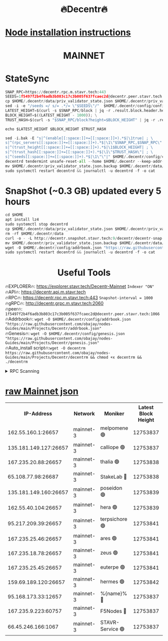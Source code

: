 <h1 align="center"> 🔥Decentr🔥</h1>

[Node installation instructions](https://github.com/obajay/nodes-Guides/tree/main/Projects/Decentr)
=
<h1 align="center"> MAINNET</h1>

# StateSync
```python
SNAP_RPC=https://decentr.rpc.m.stavr.tech:443
SEEDS=1f5497f2b4f6adb3b803c17c3b005f637fcaec2d@decentr.peer.stavr.tech:1066
cp $HOME/.decentr/data/priv_validator_state.json $HOME/.decentr/priv_validator_state.json.backup
sed -i -e "/seeds =/ s/= .*/= \"$SEEDS\"/"  $HOME/.decentr/config/config.toml
LATEST_HEIGHT=$(curl -s $SNAP_RPC/block | jq -r .result.block.header.height); \
BLOCK_HEIGHT=$((LATEST_HEIGHT - 1000)); \
TRUST_HASH=$(curl -s "$SNAP_RPC/block?height=$BLOCK_HEIGHT" | jq -r .result.block_id.hash)

echo $LATEST_HEIGHT $BLOCK_HEIGHT $TRUST_HASH

sed -i.bak -E "s|^(enable[[:space:]]+=[[:space:]]+).*$|\1true| ; \
s|^(rpc_servers[[:space:]]+=[[:space:]]+).*$|\1\"$SNAP_RPC,$SNAP_RPC\"| ; \
s|^(trust_height[[:space:]]+=[[:space:]]+).*$|\1$BLOCK_HEIGHT| ; \
s|^(trust_hash[[:space:]]+=[[:space:]]+).*$|\1\"$TRUST_HASH\"| ; \
s|^(seeds[[:space:]]+=[[:space:]]+).*$|\1\"\"|" $HOME/.decentr/config/config.toml
decentrd tendermint unsafe-reset-all --home $HOME/.decentr --keep-addr-book
mv $HOME/.decentr/priv_validator_state.json.backup $HOME/.decentr/data/priv_validator_state.json
sudo systemctl restart decentrd && journalctl -u decentrd -f -o cat
```
# SnapShot (~0.3 GB) updated every 5 hours
```python
cd $HOME
apt install lz4
sudo systemctl stop decentrd
cp $HOME/.decentr/data/priv_validator_state.json $HOME/.decentr/priv_validator_state.json.backup
rm -rf $HOME/.decentr/data
curl -o - -L http://decentr.snapshot.stavr.tech:9/decentr/decentr-snap.tar.lz4 | lz4 -c -d - | tar -x -C $HOME/.decentr --strip-components 2
mv $HOME/.decentr/priv_validator_state.json.backup $HOME/.decentr/data/priv_validator_state.json
wget -O $HOME/.decentr/config/addrbook.json "https://raw.githubusercontent.com/obajay/nodes-Guides/main/Projects/Decentr/addrbook.json"
sudo systemctl restart decentrd && journalctl -u decentrd -f -o cat
```

 <h1 align="center"> Useful Tools</h1>

🔥EXPLORER🔥:     https://explorer.stavr.tech/Decentr-Mainnet        `Indexer "ON"` \
🔥API🔥:          https://decentr.api.m.stavr.tech \
🔥RPC🔥:          https://decentr.rpc.m.stavr.tech:443              `Snapshot-interval = 1000` \
🔥gRPC🔥:         http://decentr.grpc.m.stavr.tech:2060 \
🔥peer🔥:         `1f5497f2b4f6adb3b803c17c3b005f637fcaec2d@decentr.peer.stavr.tech:1066` \
🔥Addrbook🔥:  `wget -O $HOME/.decentr/config/addrbook.json "https://raw.githubusercontent.com/obajay/nodes-Guides/main/Projects/Decentr/addrbook.json"` \
🔥Genesis🔥:  `wget -O $HOME/.decentr/config/genesis.json "https://raw.githubusercontent.com/obajay/nodes-Guides/main/Projects/Decentr/genesis.json"` \
🔥Auto_install script🔥:`wget -O decentrm https://raw.githubusercontent.com/obajay/nodes-Guides/main/Projects/Decentr/decentrm && chmod +x decentrm && ./decentrm`

<details>
<summary>RPC Scanning</summary>

<h2 align="center"> We scan nodes in real time every 4 hours. And we provide the final result of RPC endpoints.
We cannot influence the operation of these nodes in any way. </h2>


```python
If Voting Power is higher than 0 --> then the Node is a validator of the network and may be subject to attack and be a potential threat to the chain.
```
```python
We marked such validators with a red symbol
```

</details>

[raw Mainnet json](https://rpc-check.decentrm.stavr.tech/decentrm/rpc-decentrm-result.json)
=



<table><tr><th>IP-Address</th><th>Network</th><th>Moniker</th><th>Latest Block Height</th><th>Earliest Block Height</th><th>Catching Up</th><th>Tx Index</th><th>Voting Power</th><th>Scan Time</th></tr><tr><td>162.55.160.1:26657</td><td>mainnet-3</td><td>melpomene 🟢</td><td>12753837</td><td>1688950</td><td>False</td><td>on</td><td>0</td><td>2024-02-05T15:34:07.501828024UTC</td></tr><tr><td>135.181.149.127:26657</td><td>mainnet-3</td><td>calliope 🟢</td><td>12753837</td><td>1688950</td><td>False</td><td>on</td><td>0</td><td>2024-02-05T15:34:09.855480339UTC</td></tr><tr><td>167.235.20.88:26657</td><td>mainnet-3</td><td>thalia 🟢</td><td>12753838</td><td>1688950</td><td>False</td><td>on</td><td>0</td><td>2024-02-05T15:34:15.609223395UTC</td></tr><tr><td>65.108.77.98:26687</td><td>mainnet-3</td><td>StakeLab 🔴</td><td>12753838</td><td>1688950</td><td>False</td><td>on</td><td>5658381</td><td>2024-02-05T15:34:16.033069890UTC</td></tr><tr><td>135.181.149.160:26657</td><td>mainnet-3</td><td>poseidon 🟢</td><td>12753839</td><td>1688950</td><td>False</td><td>on</td><td>0</td><td>2024-02-05T15:34:20.723896208UTC</td></tr><tr><td>162.55.40.104:26657</td><td>mainnet-3</td><td>hera 🟢</td><td>12753839</td><td>1688950</td><td>False</td><td>on</td><td>0</td><td>2024-02-05T15:34:23.061623968UTC</td></tr><tr><td>95.217.209.39:26657</td><td>mainnet-3</td><td>terpsichore 🟢</td><td>12753841</td><td>1688950</td><td>False</td><td>on</td><td>0</td><td>2024-02-05T15:34:29.593917866UTC</td></tr><tr><td>167.235.25.46:26657</td><td>mainnet-3</td><td>ares 🟢</td><td>12753841</td><td>1688950</td><td>False</td><td>on</td><td>0</td><td>2024-02-05T15:34:31.864778468UTC</td></tr><tr><td>167.235.18.78:26657</td><td>mainnet-3</td><td>zeus 🟢</td><td>12753841</td><td>1688950</td><td>False</td><td>on</td><td>0</td><td>2024-02-05T15:34:34.142264764UTC</td></tr><tr><td>167.235.25.45:26657</td><td>mainnet-3</td><td>euterpe 🟢</td><td>12753841</td><td>1688950</td><td>False</td><td>on</td><td>0</td><td>2024-02-05T15:34:34.385854639UTC</td></tr><tr><td>159.69.189.120:26657</td><td>mainnet-3</td><td>hermes 🟢</td><td>12753842</td><td>1688950</td><td>False</td><td>on</td><td>0</td><td>2024-02-05T15:34:36.816145537UTC</td></tr><tr><td>95.168.173.33:12657</td><td>mainnet-3</td><td>%{name}% 🔴</td><td>12753837</td><td>8964001</td><td>False</td><td>on</td><td>4263175</td><td>2024-02-05T15:34:10.995747192UTC</td></tr><tr><td>167.235.9.223:60757</td><td>mainnet-3</td><td>F5Nodes 🔴</td><td>12753837</td><td>12380001</td><td>False</td><td>off</td><td>562</td><td>2024-02-05T15:34:11.243645173UTC</td></tr><tr><td>66.45.246.166:1067</td><td>mainnet-3</td><td>STAVR-Service 🟢</td><td>12753837</td><td>12751001</td><td>False</td><td>on</td><td>0</td><td>2024-02-05T15:34:10.449966003UTC</td></tr></table>
